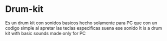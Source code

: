 # Drum-kit

Es un drum kit con sonidos basicos hecho solamente para PC que con un codigo simple al apretar las teclas especificas suena ese sonido
It is a drum kit with basic sounds made only for PC
